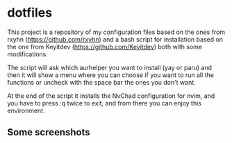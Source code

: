# dotfiles

This project is a repository of my configuration files based on the ones from rxyhn (https://github.com/rxyhn) and a bash script for installation based on the one from Keyitdev (https://github.com/Keyitdev) both with some modifications.

The script will ask which aurhelper you want to install (yay or paru) and then it will show a menu where you can choose if you want to run all the functions or uncheck with the space bar the ones you don't want.

At the end of the script it installs the NvChad configuration for nvim, and you have to press :q twice to exit, and from there you can enjoy this environment.

## Some screenshots



